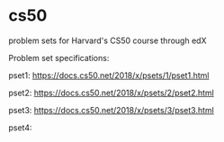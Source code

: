 # cs50
problem sets for Harvard's CS50 course through edX

Problem set specifications:

pset1:
https://docs.cs50.net/2018/x/psets/1/pset1.html

pset2:
https://docs.cs50.net/2018/x/psets/2/pset2.html

pset3:
https://docs.cs50.net/2018/x/psets/3/pset3.html

pset4:

